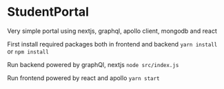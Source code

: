 # StudentPortal
Very simple portal using nextjs, graphql, apollo client, mongodb and react

First install required packages both in frontend and backend
``yarn install`` or ``npm install``

Run backend powered by graphQl, nextjs
``node src/index.js``

Run frontend powered by react and apollo
``yarn start``
